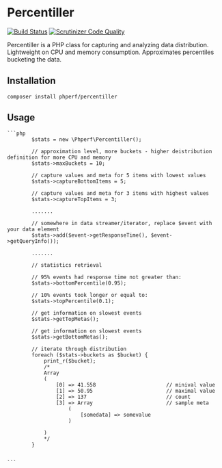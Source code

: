 # Percentiller

[![Build Status](https://travis-ci.org/phperf/percentiller.svg?branch=master)](https://travis-ci.org/phperf/percentiller) [![Scrutinizer Code Quality](https://scrutinizer-ci.com/g/phperf/percentiller/badges/quality-score.png?b=master)](https://scrutinizer-ci.com/g/phperf/percentiller/?branch=master)

Percentiller is a PHP class for capturing and analyzing data distribution. 
Lightweight on CPU and memory consumption.
Approximates percentiles bucketing the data.

## Installation

    composer install phperf/percentiller
    
## Usage

    ```php
            $stats = new \Phperf\Percentiller();
            
            // approximation level, more buckets - higher deistribution definition for more CPU and memory
            $stats->maxBuckets = 10;
            
            // capture values and meta for 5 items with lowest values
            $stats->captureBottomItems = 5;
            
            // capture values and meta for 3 items with highest values
            $stats->captureTopItems = 3;
            
            .......
            
            // somewhere in data streamer/iterator, replace $event with your data element 
            $stats->add($event->getResponseTime(), $event->getQueryInfo());
            
            .......
            
            // statistics retrieval
            
            // 95% events had response time not greater than:
            $stats->bottomPercentile(0.95);
            
            // 10% events took longer or equal to:
            $stats->topPercentile(0.1);

            // get information on slowest events
            $stats->getTopMetas();

            // get information on slowest events
            $stats->getBottomMetas();
            
            // iterate through distribution
            foreach ($stats->buckets as $bucket) {
                print_r($bucket);
                /*
                Array
                (
                    [0] => 41.558                       // minival value
                    [1] => 50.95                        // maximal value
                    [2] => 137                          // count
                    [3] => Array                        // sample meta 
                        (
                            [somedata] => somevalue
                        )
                
                )
                */
            }
            
    
    ```
